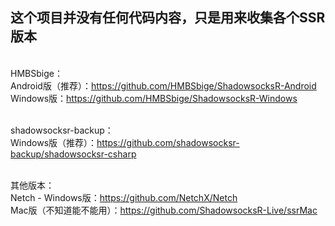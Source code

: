 <h2>这个项目并没有任何代码内容，只是用来收集各个SSR版本</h2>

<br>HMBSbige：<br>
Android版（推荐）：https://github.com/HMBSbige/ShadowsocksR-Android<br>
Windows版：https://github.com/HMBSbige/ShadowsocksR-Windows<br>

<br>shadowsocksr-backup：<br>
Windows版（推荐）：https://github.com/shadowsocksr-backup/shadowsocksr-csharp<br>

<br>其他版本：<br>
Netch - Windows版：https://github.com/NetchX/Netch<br>
Mac版（不知道能不能用）：https://github.com/ShadowsocksR-Live/ssrMac<br>
